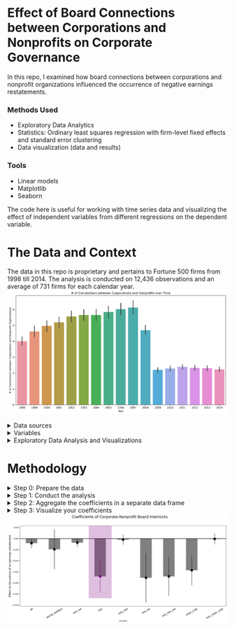 # Effect of Board Connections between Corporations and Nonprofits on Corporate Governance
In this repo, I examined how board connections between corporations and nonprofit organizations influenced the occurrence of negative earnings restatements. 

### Methods Used ###
* Exploratory Data Analytics
* Statistics: Ordinary least squares regression with firm-level fixed effects and standard error clustering
* Data visualization (data and results)

### Tools ###
* Linear models
* Matplotlib
* Seaborn

The code here is useful for working with time series data and visualizing the effect of independent variables from different regressions on the dependent variable.

# The Data and Context

The data in this repo is proprietary and pertains to Fortune 500 firms from 1998 till 2014. The analysis is conducted on 12,436 observations and an average of 731 firms for each calendar year. 
<img width="1274" alt="Baseline Independent Variable" src="https://github.com/daphteh/Effect-of-board-connections-on-corporate-governance/blob/f40642525ee669dcc8630e4b0057abdc25451724/Reports/cnbi_over_time.png">

<details>
<summary> Data sources </summary>
<br>
<p> Boardex (board data) </p>
<p> Audit analytcis (earnings restatements and their characteristics) </p>
<p> Compustat (companies' financials) </p>
<p> Candid.org (US nonprofit organizations) </p>
</details>

<details>
<summary>  Variables </summary>
<br>
<p> The dependent variable: the number of negative non-accidental earnings restatements affecting a firm-year. </p>
<p> Independent variables: </p>
<p>- H1: the number of board connections a corporation has with nonprofits (CNBI) </p>
<p>- H2: CNBI with social welfare (SW) nonprofits </p>
<p>- H3: CNBI by the CEO </p>
<p>- H4: CNBI by the CEO with SW nonprofts </p>
<p>- H5: CNBI by the Chairman </p>

<p> Control variables: </p>
<p>- Natural log of total assets</p>
<p>- Book to market value </p>
<p>- Return on assets </p>
<p>- Leverage </p>
<p>- Number of board connections with other Fortune 500 corporations </p>
<p>- Board size </p>
<p>- Average age of board members </p>
<p>- If the CEO is also a the chairman (CEO-chair duality)  </p>
<p>- Size of the audit committee </p>
<p>- Number of independent directors </p>
<p>- Recidivism (the extent to which the firm engaged in potential deviance in the past) </p>
</details>

<details>
<summary>  Exploratory Data Analysis and Visualizations </summary>
<br>
<p>- Summary statistics </p>
<p>- Correlation table heatmap </p>
<p>- Barplots for coefficients </p>
</details>

# Methodology

<details>
<summary> Step 0: Prepare the data </summary>
      <br>
      <p>   Combine the variables relevant for your analysis from different data sources</p>
      <p>   Explore the data to understand your context especially over time </p>
</details>

<details>   
<summary> Step 1: Conduct the analysis </summary>  
  <br>
  <p>   Assess the appropriate method for analysis</p>
  <p>   Fixed effects were included to account for endogenous firm level characteristics </p>
</details>

<details>
<summary> Step 2: Aggregate the coefficients in a separate data frame </summary>
</details>

<details>
<summary> Step 3: Visualize your coefficients </summary>
</details>


<img width="1274" alt="Effects on DV" src="https://github.com/daphteh/Effect-of-board-connections-on-corporate-governance/blob/ea8b06fcb4683f579923f1ae3461ac8fc7601e7b/Reports/coefficients_from_regression.png">
